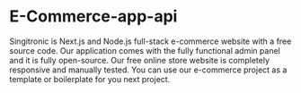 # E-Commerce-app-api
Singitronic is Next.js and Node.js full-stack e-commerce website with a free source code. Our application comes with the fully functional admin panel and it is fully open-source. Our free online store website is completely responsive and manually tested. You can use our e-commerce project as a template or boilerplate for you next project. 

